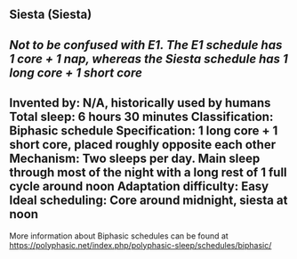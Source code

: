 Siesta (Siesta)
-----------------------------------------------
*Not to be confused with E1. The E1 schedule has 1 core + 1 nap, whereas the Siesta schedule has 1 long core + 1 short core*
-----------------------------------------------
**Invented by**: N/A, historically used by humans
**Total sleep**: 6 hours 30 minutes
**Classification**: Biphasic schedule
**Specification**: 1 long core + 1 short core, placed roughly opposite each other
**Mechanism**: Two sleeps per day. Main sleep through most of the night with a long rest of 1 full cycle around noon
**Adaptation difficulty**: Easy
**Ideal scheduling**: Core around midnight, siesta at noon
-----------------------------------------------
More information about Biphasic schedules can be found at <https://polyphasic.net/index.php/polyphasic-sleep/schedules/biphasic/>
